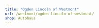 ```yaml
---
title: "Ogden Lincoln of Westmont"
url: /westmont/ogden-lincoln-of-westmont/
shop: Autohaus
---
```

